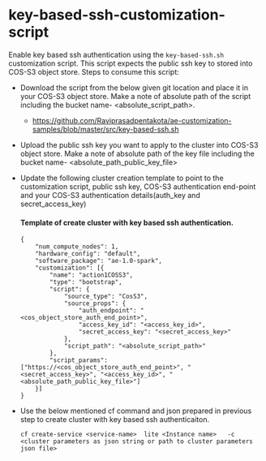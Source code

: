 # key-based-ssh-customization-script
Enable key based ssh authentication using the `key-based-ssh.sh` customization script. This script expects the public ssh key to stored into COS-S3 object store. Steps to consume this script:

- Download the script from the below given git location and place it in your COS-S3 object store. Make a note of absolute path of the script including the bucket name- <absolute_script_path>. 
	
	- https://github.com/Raviprasadpentakota/ae-customization-samples/blob/master/src/key-based-ssh.sh

- Upload the public ssh key you want to apply to the cluster into COS-S3 object store. Make a note of absolute path of the key file including the bucket name- <absolute_path_public_key_file>

- Update the following cluster creation template to point to the customization script, public ssh key, COS-S3 authentication end-point and your COS-S3 authentication details(auth_key and secret_access_key) 

	#### Template of create cluster with key based ssh authentication.
	```
	{
		"num_compute_nodes": 1,
		"hardware_config": "default",
		"software_package": "ae-1.0-spark",
		"customization": [{
			"name": "action1COSS3",
			"type": "bootstrap",
			"script": {
				"source_type": "CosS3",
				"source_props": {
					"auth_endpoint": "<cos_object_store_auth_end_point>",
					"access_key_id": "<access_key_id>",
					"secret_access_key": "<secret_access_key>"
				},
				"script_path": "<absolute_script_path>"
			},
			"script_params": ["https://<cos_object_store_auth_end_point>", "<secret_access_key>", "<access_key_id>", "<absolute_path_public_key_file>"]
		}]
	}
	```

- Use the below mentioned cf command and json prepared in previous step to create cluster with key based ssh authenticaiton. 

	```
	cf create-service <service-name>  lite <Instance name>   -c <cluster parameters as json string or path to cluster parameters json file>
	```

